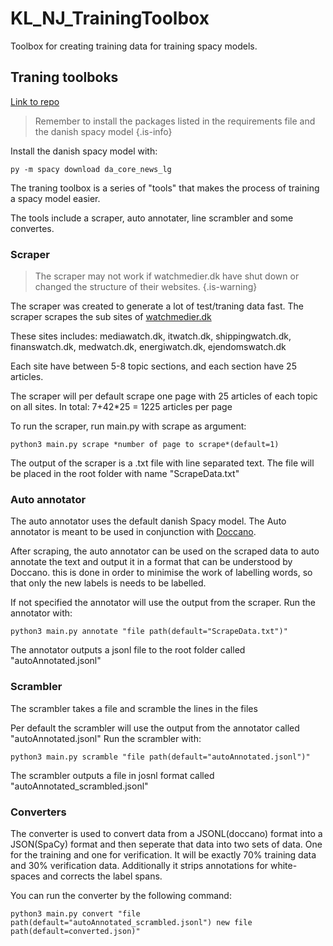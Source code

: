 # KL_NJ_TrainingToolbox
Toolbox for creating training data for training spacy models.

## Traning toolboks
[Link to repo](https://github.com/Knox-AAU/KL_NJ_TrainingToolbox)

> Remember to install the packages listed in the requirements file and the danish spacy model
{.is-info}

Install the danish spacy model with:
```
py -m spacy download da_core_news_lg
```

The traning toolbox is a series of "tools" that makes the process of training a spacy model easier.

The tools include a scraper, auto annotater, line scrambler and some convertes.

### Scraper

> The scraper may not work if watchmedier.dk have shut down or changed the structure of their websites.
{.is-warning}

The scraper was created to generate a lot of test/traning data fast. 
The scraper scrapes the sub sites of [watchmedier.dk](watchmedier.dk) 

These sites includes: 
mediawatch.dk, itwatch.dk, shippingwatch.dk, finanswatch.dk, medwatch.dk, energiwatch.dk, ejendomswatch.dk

Each site have between 5-8 topic sections, and each section have 25 articles.

The scraper will per default scrape one page with 25 articles of each topic on all sites. In total:  7+42*25 = 1225 articles per page

To run the scraper, run main.py with scrape as argument:
```
python3 main.py scrape *number of page to scrape*(default=1)
```

The output of the scraper is a .txt file with line separated text. The file will be placed in the root folder with name "ScrapeData.txt"



### Auto annotator
The auto annotator uses the default danish Spacy model. The Auto annotator is meant to be used in conjunction with [Doccano](https://github.com/doccano/doccano).

After scraping, the auto annotator can be used on the scraped data to auto annotate the text and output it in a format that can be understood by Doccano. this is done in order to minimise the work of labelling words, so that only the new labels is needs to be labelled.

If not specified the annotator will use the output from the scraper.
Run the annotator with:
```
python3 main.py annotate "file path(default="ScrapeData.txt")"
```
The annotator outputs a jsonl file to the root folder called "autoAnnotated.jsonl"

### Scrambler
The scrambler takes a file and scramble the lines in the files

Per default the scrambler will use the output from the annotator called "autoAnnotated.jsonl"
Run the scrambler with:
```
python3 main.py scramble "file path(default="autoAnnotated.jsonl")"
```
The scrambler outputs a file in josnl format called "autoAnnotated_scrambled.jsonl"

### Converters
The converter is used to convert data from a JSONL(doccano) format into a JSON(SpaCy) format and then seperate that data into two sets of data. One for the training and one for verification. It will be exactly 70\% training data and 30\% verification data. Additionally it strips annotations for white-spaces and corrects the label spans.

You can run the converter by the following command:
```
python3 main.py convert "file path(default="autoAnnotated_scrambled.jsonl") new file path(default=converted.json)"
```
